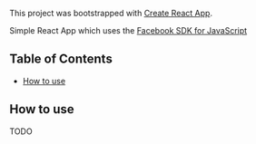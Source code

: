 This project was bootstrapped with [Create React App](https://github.com/facebookincubator/create-react-app).

Simple React App which uses the [Facebook SDK for JavaScript](https://developers.facebook.com/docs/javascript)

## Table of Contents

- [How to use](#how-to-use)

## How to use
TODO

